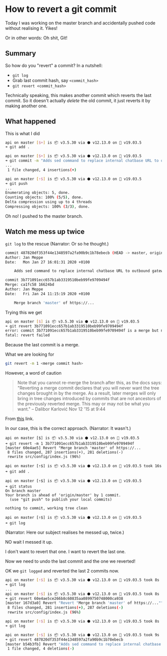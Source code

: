 # How to revert a git commit

Today I was working on the master branch and accidentally pushed code without
realising it. Yikes!

Or in other words: Oh shit, Git!

## Summary

So how do you "revert" a commit? In a nutshell: 

* `git log`
* Grab last commit hash, say `<commit_hash>`
* `git revert <commit_hash>`

Technically speaking, this makes another commit which reverts the last commit.
So it doesn't actually *delete* the old commit, it just reverts it by making
another one.

## What happened

This is what I did 

```bash
api on master [$+] is 📦 v3.5.30 via ⬢ v12.13.0 on 🐳 v19.03.5 
➜ git add .

api on master [$+] is 📦 v3.5.30 via ⬢ v12.13.0 on 🐳 v19.03.5 
➜ git commit -m "Adds sed command to replace internal chatbase URL to outbound gateway URL" 
...
 1 file changed, 4 insertions(+)

api on master [⇡$] is 📦 v3.5.30 via ⬢ v12.13.0 on 🐳 v19.03.5 
➜ git push 
...
Enumerating objects: 5, done.
Counting objects: 100% (5/5), done.
Delta compression using up to 4 threads
Compressing objects: 100% (3/3), done.
```

Oh no! I pushed to the master branch. 

## Watch me mess up twice

`git log` to the rescue (Narrator: Or so he thought.)

```bash
commit 487820df353f44e1348597a2fa90b9c1b78ebecb (HEAD -> master, origin/master, origin/HEAD)
Author: Jan Meppe
Date:   Mon Jan 27 16:01:31 2020 +0100

    Adds sed command to replace internal chatbase URL to outbound gateway URL

commit 3b771091ecc657b1ab3319510beb99fe9709494f
Merge: ca1fc58 16624bd
Author: Jan Meppe
Date:   Fri Jan 24 11:15:19 2020 +0100

    Merge branch 'master' of https://...
```

Trying this we get

```bash
api on master [$] is 📦 v3.5.30 via ⬢ v12.13.0 on 🐳 v19.03.5 
➜ git revert 3b771091ecc657b1ab3319510beb99fe9709494f
error: commit 3b771091ecc657b1ab3319510beb99fe9709494f is a merge but no -m option was given.
fatal: revert failed
```

Because the last commit is a merge. 

What we are looking for 

```bash
git revert -m 1 <merge commit hash>
```

However, a word of caution 

>Note that you cannot re-merge the branch after this, as the docs says: "Reverting a merge commit declares that you will never want the tree changes brought in by the merge. As a result, later merges will only bring in tree changes introduced by commits that are not ancestors of the previously reverted merge. This may or may not be what you want." – Dalibor Karlović Nov 12 '15 at 9:44

From [this](https://stackoverflow.com/questions/11722533/rollback-a-git-merge) link. 

In our case, this is the correct approach. (Narrator: It wasn't.) 

```
api on master [$] is 📦 v3.5.30 via ⬢ v12.13.0 on 🐳 v19.03.5 
➜ git revert -m 1 3b771091ecc657b1ab3319510beb99fe9709494f
[master 60e4ae5] Revert "Merge branch 'master' of https://...
 8 files changed, 287 insertions(+), 281 deletions(-)
 rewrite src/config/index.js (96%)

api on master [⇡$] is 📦 v3.5.30 via ⬢ v12.13.0 on 🐳 v19.03.5 took 16s 
➜ git add .

api on master [⇡$] is 📦 v3.5.30 via ⬢ v12.13.0 on 🐳 v19.03.5 
➜ git status
On branch master
Your branch is ahead of 'origin/master' by 1 commit.
  (use "git push" to publish your local commits)

nothing to commit, working tree clean

api on master [⇡$] is 📦 v3.5.30 via ⬢ v12.13.0 on 🐳 v19.03.5 
➜ git log  
```

(Narrator: Here our subject realises he messed up, twice.)

NO wait I messed it up. 

I don't want to revert that one. I want to revert the last one. 

Now we need to undo the last commit and the one we reverted! 

OK we `git logged` and reverted the last 2 commits now. 

```bash
api on master [⇡$] is 📦 v3.5.30 via ⬢ v12.13.0 on 🐳 v19.03.5 took 8s
➜ git log
...
api on master [⇡$] is 📦 v3.5.30 via ⬢ v12.13.0 on 🐳 v19.03.5 took 8s
➜ git revert 60e4ae5ce266b8c60835aa0899750748000ca938
[master 167d3a0] Revert "Revert "Merge branch 'master' of https://...""
 8 files changed, 281 insertions(+), 287 deletions(-)
 rewrite src/config/index.js (96%)

api on master [⇡$] is 📦 v3.5.30 via ⬢ v12.13.0 on 🐳 v19.03.5 took 8s
➜ git log

api on master [⇡$] is 📦 v3.5.30 via ⬢ v12.13.0 on 🐳 v19.03.5 took 9s
➜ git revert 487820df353f44e1348597a2fa90b9c1b78ebecb
[master b54b3fb] Revert "Adds sed command to replace internal chatbase URL to outbound gateway URL"
 1 file changed, 4 deletions(-)
```